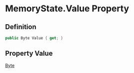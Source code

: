 # MemoryState.Value Property
## Definition

```c#
public Byte Value { get; }
```

## Property Value

[Byte](https://learn.microsoft.com/en-gb/dotnet/api/System.Byte)
